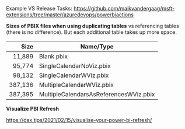 Example VS Release Tasks: https://github.com/maikvandergaag/msft-extensions/tree/master/azuredevops/powerbiactions


**Sizes of PBIX files when using duplicating tables** vs referencing tables (there is no difference). But each additional table takes up more space.

|Size|Name/Type|
|---:|---|
| 11,889|Blank.pbix
| 95,774|SingleCalendarNoViz.pbix
| 98,132|SingleCalendarWViz.pbix
|387,136|MultipleCalendarWViz.pbix
|387,395|MultipleCalendarsAsReferencesWViz.pbix


**Visualize PBI Refresh**

https://dax.tips/2021/02/15/visualise-your-power-bi-refresh/
